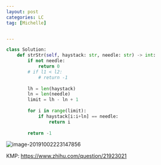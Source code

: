 ```yaml
---
layout: post
categories: LC
tag: [Michelle] 


---
```




```python
class Solution:
    def strStr(self, haystack: str, needle: str) -> int:
        if not needle:
            return 0
        # if l1 < l2:
            # return -1
        
        lh = len(haystack)
        ln = len(needle)
        limit = lh - ln + 1
        
        for i in range(limit):
            if haystack[i:i+ln] == needle:
                return i
                
        return -1
```

![image-20191002223147856](https://tva1.sinaimg.cn/large/006y8mN6ly1g7k89mhmd8j30t00dw0uu.jpg)

KMP:
https://www.zhihu.com/question/21923021